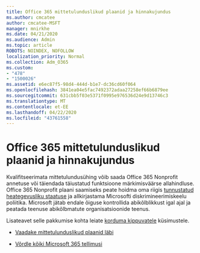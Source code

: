 ```yaml
---
title: Office 365 mittetulunduslikud plaanid ja hinnakujundus
ms.author: cmcatee
author: cmcatee-MSFT
manager: mnirkhe
ms.date: 04/21/2020
ms.audience: Admin
ms.topic: article
ROBOTS: NOINDEX, NOFOLLOW
localization_priority: Normal
ms.collection: Adm_O365
ms.custom:
- "478"
- "1500026"
ms.assetid: e6ec87f5-98d4-444d-b1e7-dc36cd60f064
ms.openlocfilehash: 3841ea04e5fac7492372adaa27258ef66b6879ee
ms.sourcegitcommit: 631cbb5f03e5371f0995e976536d24e9d13746c3
ms.translationtype: MT
ms.contentlocale: et-EE
ms.lasthandoff: 04/22/2020
ms.locfileid: "43761558"
---
```

# <a name="office-365-for-nonprofit-plans-and-pricing"></a>Office 365 mittetulunduslikud plaanid ja hinnakujundus

Kvalifitseerimata mittetulundusühing võib saada Office 365 Nonprofit annetuse või täiendada täiustatud funktsioone märkimisväärse allahindluse. Office 365 Nonprofit plaani saamiseks peate hoidma oma riigis [tunnustatud heategevusliku staatuse](https://go.microsoft.com/fwlink/p/?LinkID=330253) ja allkirjastama Microsofti diskrimineerimiskeelu poliitika. Microsoft jätab endale õiguse kontrollida abikõlblikkust igal ajal ja peatada teenuse abikõlbmatute organisatsioonide teenus.
  
Lisateavet selle pakkumise kohta leiate [korduma kippuvatele](https://products.office.com/nonprofit/office-365-nonprofit) küsimustele.
  
- [Vaadake mittetulunduslikud plaanid läbi](https://products.office.com/nonprofit/office-365-nonprofit-plans-and-pricing?tab=1)

- [Võrdle kõiki Microsoft 365 tellimusi](https://products.office.com/business/compare-more-office-365-for-business-plans)